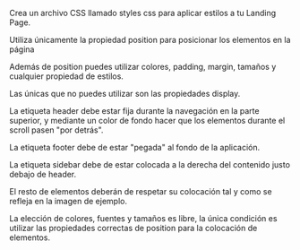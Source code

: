 

Crea un archivo CSS llamado styles css para aplicar estilos a tu Landing Page.

Utiliza únicamente la propiedad position para posicionar los elementos en la página

Además de position puedes utilizar colores, padding, margin, tamaños y cualquier propiedad de estilos.

Las únicas que no puedes utilizar son las propiedades display.

La etiqueta header debe estar fija durante la navegación en la parte superior, y mediante un color de fondo hacer que los elementos durante el scroll pasen "por detrás".

La etiqueta footer debe de estar "pegada" al fondo de la aplicación.

La etiqueta sidebar debe de estar colocada a la derecha del contenido justo debajo de header.

El resto de elementos deberán de respetar su colocación tal y como se refleja en la imagen de ejemplo.

La elección de colores, fuentes y tamaños es libre, la única condición es utilizar las propiedades correctas de position para la colocación de elementos.
